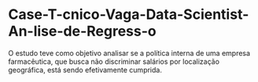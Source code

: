 # Case-T-cnico-Vaga-Data-Scientist-An-lise-de-Regress-o
O estudo teve como objetivo analisar se a política interna de uma empresa farmacêutica, que busca não discriminar salários por localização geográfica, está sendo efetivamente cumprida.
